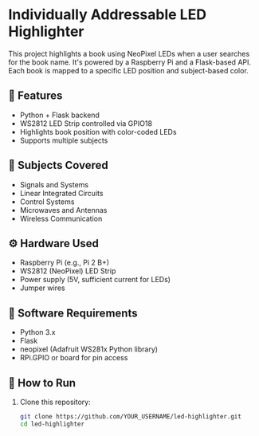 # Individually Addressable LED Highlighter

This project highlights a book using NeoPixel LEDs when a user searches for the book name. It's powered by a Raspberry Pi and a Flask-based API. Each book is mapped to a specific LED position and subject-based color.

## 📌 Features
- Python + Flask backend
- WS2812 LED Strip controlled via GPIO18
- Highlights book position with color-coded LEDs
- Supports multiple subjects

## 🧠 Subjects Covered
- Signals and Systems
- Linear Integrated Circuits
- Control Systems
- Microwaves and Antennas
- Wireless Communication

## ⚙️ Hardware Used
- Raspberry Pi (e.g., Pi 2 B+)
- WS2812 (NeoPixel) LED Strip
- Power supply (5V, sufficient current for LEDs)
- Jumper wires

## 💾 Software Requirements
- Python 3.x
- Flask
- neopixel (Adafruit WS281x Python library)
- RPi.GPIO or board for pin access

## 🚀 How to Run

1. Clone this repository:
   ```bash
   git clone https://github.com/YOUR_USERNAME/led-highlighter.git
   cd led-highlighter
